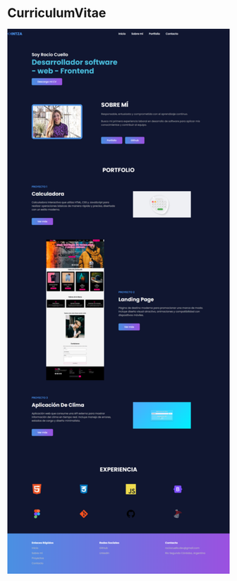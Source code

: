 # CurriculumVitae
<p align="center">
  <img src="preview.png" alt="preview del proyecto"  width="1600">
</p>